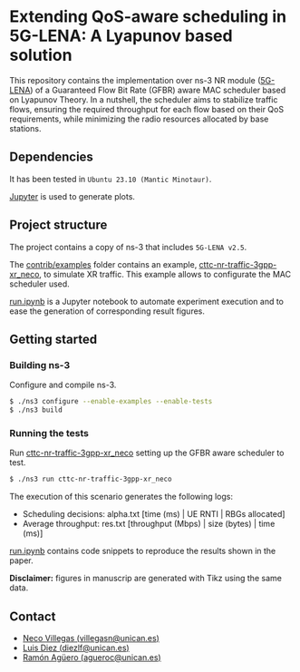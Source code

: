 # Extending QoS-aware scheduling in 5G-LENA: A Lyapunov based solution

This repository contains the implementation over ns-3 NR module ([5G-LENA](https://5g-lena.cttc.es/)) of a Guaranteed Flow Bit Rate (GFBR) aware MAC scheduler based on Lyapunov Theory. In a nutshell, the scheduler aims to stabilize traffic flows, ensuring the required throughput for each flow based on their QoS requirements, while minimizing the radio resources allocated by base stations.

## Dependencies

It has been tested in `Ubuntu 23.10 (Mantic Minotaur)`.

[Jupyter](https://jupyter.org/install) is used to generate plots.
## Project structure

The project contains a copy of ns-3 that includes `5G-LENA v2.5`.

The [contrib/examples](https://github.com/tlmat-unican/5glena-lyapunov-mac-scheduler/contrib/examples) folder contains an example, [cttc-nr-traffic-3gpp-xr_neco](https://github.com/tlmat-unican/5glena-lyapunov-mac-scheduler/cttc-nr-traffic-3gpp-xr_neco), to simulate XR traffic. This example allows to configurate the MAC scheduler used.

[run.ipynb](https://github.com/tlmat-unican/5glena-lyapunov-mac-scheduler/run.ipynb) is a Jupyter notebook to automate experiment execution and to ease the generation of corresponding result figures.

## Getting started

### Building ns-3

Configure and compile ns-3.
```bash
$ ./ns3 configure --enable-examples --enable-tests
$ ./ns3 build
```

### Running the tests

Run [cttc-nr-traffic-3gpp-xr_neco](https://github.com/tlmat-unican/5glena-lyapunov-mac-scheduler/cttc-nr-traffic-3gpp-xr_neco) setting up the GFBR aware scheduler to test.

```bash
$ ./ns3 run cttc-nr-traffic-3gpp-xr_neco
```

The execution of this scenario generates the following logs:

* Scheduling decisions: alpha.txt [time (ms) | UE RNTI | RBGs allocated]
* Average throughput: res.txt [throughput (Mbps) | size (bytes) | time (ms)]

[run.ipynb](https://github.com/tlmat-unican/5glena-lyapunov-mac-scheduler/run.ipynb) contains code snippets to reproduce the results shown in the paper.


**Disclaimer:** figures in manuscrip are generated with Tikz using the same data.

    
## Contact

- [Neco Villegas (villegasn@unican.es)](mailto:villegasn@unican.es)
- [Luis Diez (diezlf@unican.es)](mailto:diezlf@unican.es)
- [Ramón Agüero (agueroc@unican.es)](mailto:agueroc@unican.es)
